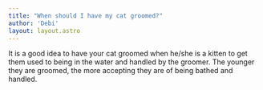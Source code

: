 ```yaml
---
title: "When should I have my cat groomed?"
author: 'Debi'
layout: layout.astro
---
```


It is a good idea to have your cat groomed when he/she is a kitten to get them used to being in the water and handled by the groomer. The younger they are groomed, the more accepting they are of being bathed and handled. 
